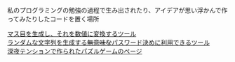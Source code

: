 私のプログラミングの勉強の過程で生み出されたり、アイデアが思い浮かんで作ってみたりしたコードを置く場所

[マス目を生成し、それを数値に変換するツール](https://peyu-7545.github.io/test_okiba/白黒)<br>
[ランダムな文字列を生成する~~無意味な~~パスワード決めに利用できるツール](https://peyu-7545.github.io/test_okiba/random)<br>
[深夜テンションで作られたパズルゲームのページ](https://peyu-7545.github.io/test_okiba/puzzlegame_1)
